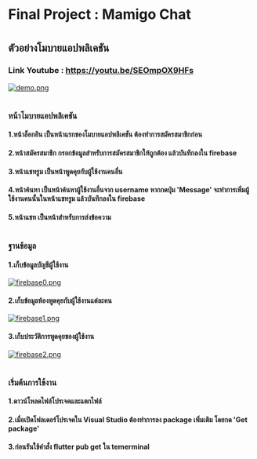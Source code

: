 # Final Project : Mamigo Chat
#  
## ตัวอย่างโมบายแอปพลิเคชัน
### Link Youtube : https://youtu.be/SEOmpOX9HFs
[![demo.png](https://i.postimg.cc/5yfGdSDL/demo.png)](https://postimg.cc/Q9nSc18d)
#
### หน้าโมบายแอปพลิเคชัน
#### 1.หน้าล็อกอิน เป็นหน้าแรกของโมบายแอปพลิเคชัน ต้องทำการสมัครสมาชิกก่อน
#### 2.หน้าสมัครสมาชิก กรอกข้อมูลสำหรับการสมัครสมาชิกให้ถูกต้อง แล้วบันทึกลงใน firebase 
#### 3.หน้าแชทรูม เป็นหน้าพูดคุยกับผู้ใช้งานคนอื่น 
#### 4.หน้าค้นหา เป็นหน้าค้นหาผู้ใช้งานอื่นจาก username หากกดปุ่ม 'Message' จะทำการเพิ่มผู้ใช้งานคนนั้นในหน้าแชทรูม แล้วบันทึกลงใน firebase
#### 5.หน้าแชท เป็นหน้าสำหรับการส่งข้อความ
#  
### ฐานข้อมูล 
#### 1.เก็บข้อมูลบัญชีผู้ใช้งาน
[![firebase0.png](https://i.postimg.cc/TYYStQVX/firebase0.png)](https://postimg.cc/LhwNXtQy)
#### 2.เก็บข้อมูลห้องพูดคุยกับผู้ใช้งานแต่ละคน
[![firebase1.png](https://i.postimg.cc/V6WGRb56/firebase1.png)](https://postimg.cc/jwC4q2H0)
#### 3.เก็บประวัติการพูดคุยของผู้ใช้งาน
[![firebase2.png](https://i.postimg.cc/dt1H23Fs/firebase2.png)](https://postimg.cc/c6pBZs62)
#
### เริ่มต้นการใช้งาน
#### 1.ดาวน์โหลดไฟล์โปรเจคและแตกไฟล์
#### 2.เมื่อเปิดโฟลเดอร์โปรเจคใน Visual Studio ต้องทำการลง package เพิ่มเติม โดยกด 'Get package'
#### 3.ก่อนรันใช้คำสั่ง flutter pub get ใน temerminal
